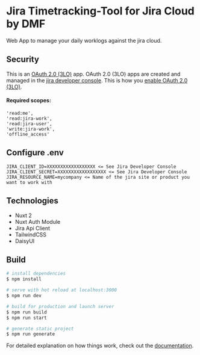 # Jira Timetracking-Tool for Jira Cloud by DMF

Web App to manage your daily worklogs against the jira cloud.

## Security
This is an [OAuth 2.0 (3LO)](https://developer.atlassian.com/cloud/jira/platform/oauth-2-3lo-apps/) app.
OAuth 2.0 (3LO) apps are created and managed in the [jira developer console](https://developer.atlassian.com/console/myapps/).
This is how you [enable OAuth 2.0 (3LO)](https://developer.atlassian.com/cloud/jira/platform/oauth-2-3lo-apps/#enabling-oauth-2-0--3lo-).

#### Required scopes:
```
'read:me',
'read:jira-work',
'read:jira-user',
'write:jira-work',
'offline_access'
```

## Configure .env
```
JIRA_CLIENT_ID=XXXXXXXXXXXXXXXXXX <= See Jira Developer Console 
JIRA_CLIENT_SECRET=XXXXXXXXXXXXXXXXXX <= See Jira Developer Console 
JIRA_RESOURCE_NAME=mycompany <= Name of the jira site or product you want to work with
```

## Technologies
- Nuxt 2
- Nuxt Auth Module
- Jira Api Client
- TailwindCSS
- DaisyUI

## Build

```bash
# install dependencies
$ npm install

# serve with hot reload at localhost:3000
$ npm run dev

# build for production and launch server
$ npm run build
$ npm run start

# generate static project
$ npm run generate
```

For detailed explanation on how things work, check out the [documentation](https://nuxtjs.org).
